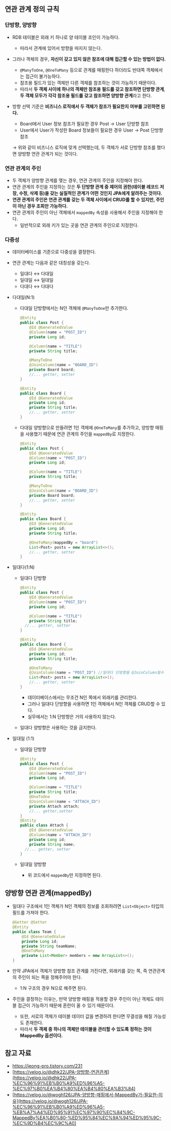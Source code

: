 ## 연관 관계 정의 규칙

### 단방향, 양방향

- RDB 테이블은 외래 키 하나로 양 테이블 조인이 가능하다.
    - 따라서 관계에 있어서 방향을 따지지 않는다.
- 그러나 객체의 경우, **자신이 갖고 있지 않은 참조에 대해 접근할 수 있는 방법이 없다.**
    - `@ManyToOne`, `@OneToMany` 등으로 관계를 매핑한다 하더라도 반대쪽 객체에서는 접근이 불가능하다.
    - 참조용 필드가 있는 객체만 다른 객체를 참조하는 것이 가능하기 때문이다.
    - 따라서 **두 객체 사이에 하나의 객체만 참조용 필드를 갖고 참조하면 단방향 관계**, **두 객체 모두가 각각 참조용 필드를 갖고 참조하면 양방향 관계**라고 한다.
- 방향 선택 기준은 **비즈니스 로직에서 두 객체가 참조가 필요한지 여부를 고민하면 된다.**
    - Board에서 User 정보 참조가 필요한 경우 Post → User 단방향 참조
    - User에서 User가 작성한 Board 정보들이 필요한 경우 User → Post 단방향 참조
    
    → 위와 같이 비즈니스 로직에 맞게 선택했는데, 두 객체가 서로 단방향 참조를 했다면 양방향 연관 관계가 되는 것이다.
    

### 연관 관계의 주인

- 두 객체가 양방향 관계를 맺는 경우, 연관 관계의 주인을 지정해야 한다.
- 연관 관계의 주인을 지정하는 것은 **두 단방향 관계 중 제어의 권한(테이블 레코드 저장, 수정, 삭제 등)을 갖는 실질적인 관계가 어떤 것인지 JPA에게 알려주는 것이다.**
- **연관 관계의 주인은 연관 관계를 갖는 두 객체 사이에서 CRUD를 할 수 있지만, 주인이 아닌 경우 조회만 가능하다.**
- 연관 관계의 주인이 아닌 객체에서 `mappedBy` 속성을 사용해서 주인을 지정해야 한다.
    - 일반적으로 외래 키가 있는 곳을 연관 관계의 주인으로 지정한다.

### 다중성

- 데이터베이스를 기준으로 다중성을 결정한다.
- 연관 관계는 다음과 같은 대칭성을 갖는다.
    - 일대다 ↔ 다대일
    - 일대일 ↔ 일대일
    - 다대다 ↔ 다대다
- 다대일(N:1)
    - 다대일 단방향에서는 N인 객체에 `@ManyToOne`만 추가한다.
        
        ```java
        @Entity
        public class Post {
            @Id @GeneratedValue
            @Column(name = "POST_ID")
            private Long id;
        
            @Column(name = "TITLE")
            private String title;
        
            @ManyToOne
            @JoinColumn(name = "BOARD_ID")
            private Board board;
            //... getter, setter
        }
        
        @Entity
        public class Board {
            @Id @GeneratedValue
            private Long id;
            private String title;
            //... getter, setter
        }
        ```
        
    - 다대일 양방향으로 만들려면 1인 객체에 `@OneToMany`를 추가하고, 양방향 매핑을 사용했기 때문에 연관 관계의 주인을 `mappedBy`로 지정한다.
        
        ```java
        @Entity
        public class Post {
            @Id @GeneratedValue
            @Column(name = "POST_ID")
            private Long id;
        
            @Column(name = "TITLE")
            private String title;
        
            @ManyToOne
            @JoinColumn(name = "BOARD_ID")
            private Board board;
            //... getter, setter
        }
        
        @Entity
        public class Board {
            @Id @GeneratedValue
            private Long id;
            private String title;
        
            @OneToMany(mappedBy = "board")
            List<Post> posts = new ArrayList<>();
            //... getter, setter
        }
        ```
        
- 일대다(1:N)
    - 일대다 단방향
        
        ```java
        @Entity
        public class Post {
            @Id @GeneratedValue
            @Column(name = "POST_ID")
            private Long id;
        
            @Column(name = "TITLE")
            private String title;
          //... getter, setter
        }
        
        @Entity
        public class Board {
            @Id @GeneratedValue
            private Long id;
            private String title;
        
            @OneToMany
            @JoinColumn(name = "POST_ID") //일대다 단방향을 @JoinColumn필수
            List<Post> posts = new ArrayList<>();
            //... getter, setter
        }
        ```
        
        - 데이터베이스에서는 무조건 N인 쪽에서 외래키를 관리한다.
        - 그러나 일대다 단방향을 사용하면 1인 객체에서 N인 객체를 CRUD할 수 있다.
        - 실무에서는 1:N 단방향은 거의 사용하지 않는다.
    - 일대다 양방향은 사용하는 것을 금지한다.
- 일대일 (1:1)
    - 일대일 단방향
        
        ```java
        @Entity
        public class Post {
            @Id @GeneratedValue
            @Column(name = "POST_ID")
            private Long id;
        
            @Column(name = "TITLE")
            private String title;
            @OneToOne
            @JoinColumn(name = "ATTACH_ID")
            private Attach attach;
            //... getter,setter
        }
        @Entity
        public class Attach {
            @Id @GeneratedValue
            @Column(name = "ATTACH_ID")
            private Long id;
            private String name;
          //... getter, setter
        }
        ```
        
    - 일대일 양방향
        - 위 코드에서 `mappedBy`만 지정하면 된다.

## 양방향 연관 관계(mappedBy)

- 일대다 구조에서 1인 객체가 N인 객체의 정보를 조회하려면 `List<Object>` 타입의 필드를 가져야 한다.
    
    ```java
    @Getter @Setter
    @Entity
    public class Team {
        @Id @GeneratedValue
        private Long id;
        private String teamName;
        @OneToMany
        private List<Member> members = new ArrayList<>();
    }
    ```
    
- 만약 JPA에서 객체가 양방향 참조 관계를 가진다면, 외래키를 갖는 쪽, 즉 연관관계의 주인이 되는 쪽을 정해주어야 한다.
    - 1:N 구조의 경우 N으로 해주면 된다.
- 주인을 결정하는 이유는, 만약 양방향 매핑을 적용할 경우 주인이 아닌 객체도 테이블 접근이 가능하기 때문에 혼란이 올 수 있기 때문이다.
    - 또한, 서로의 객체가 테이블 데이터 값을 변경하려 한다면 무결성을 해칠 가능성도 존재한다.
    - 따라서 **두 객체 중 하나의 객체만 테이블을 관리할 수 있도록 정하는 것이 MappedBy 옵션이다.**

## 참고 자료

- https://jeong-pro.tistory.com/231
- [https://velog.io/@dhk22/JPA-양방향-연관관계](https://velog.io/@dhk22/JPA-%EC%96%91%EB%B0%A9%ED%96%A5-%EC%97%B0%EA%B4%80%EA%B4%80%EA%B3%84)
- [https://velog.io/@wogh126/JPA-양방향-매핑에서-MappedBy가-필요한-이유](https://velog.io/@wogh126/JPA-%EC%96%91%EB%B0%A9%ED%96%A5-%EB%A7%A4%ED%95%91%EC%97%90%EC%84%9C-MappedBy%EA%B0%80-%ED%95%84%EC%9A%94%ED%95%9C-%EC%9D%B4%EC%9C%A0)